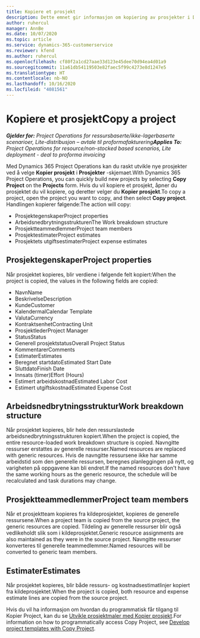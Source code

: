 ```yaml
---
title: Kopiere et prosjekt
description: Dette emnet gir informasjon om kopiering av prosjekter i Dynamics 365 Project Operations.
author: ruhercul
manager: AnnBe
ms.date: 10/07/2020
ms.topic: article
ms.service: dynamics-365-customerservice
ms.reviewer: kfend
ms.author: ruhercul
ms.openlocfilehash: cf80f2a1cd27aae33d123e45dee70d94ea4d01a9
ms.sourcegitcommit: 11a61db54119503e82faec5f99c4273e8d1247e5
ms.translationtype: HT
ms.contentlocale: nb-NO
ms.lasthandoff: 10/16/2020
ms.locfileid: "4081561"
---
```

# <a name="copy-a-project"></a><span data-ttu-id="737d3-103">Kopiere et prosjekt</span><span class="sxs-lookup"><span data-stu-id="737d3-103">Copy a project</span></span>

<span data-ttu-id="737d3-104">_**Gjelder for:** Project Operations for ressursbaserte/ikke-lagerbaserte scenarioer, Lite-distribusjon – avtale til proformafakturering_</span><span class="sxs-lookup"><span data-stu-id="737d3-104">_**Applies To:** Project Operations for resource/non-stocked based scenarios, Lite deployment - deal to proforma invoicing_</span></span>

<span data-ttu-id="737d3-105">Med Dynamics 365 Project Operations kan du raskt utvikle nye prosjekter ved å velge **Kopier prosjekt** i **Prosjekter** -skjemaet.</span><span class="sxs-lookup"><span data-stu-id="737d3-105">With Dynamics 365 Project Operations, you can quickly build new projects by selecting **Copy Project** on the **Projects** form.</span></span> <span data-ttu-id="737d3-106">Hvis du vil kopiere et prosjekt, åpner du prosjektet du vil kopiere, og deretter velger du **Kopier prosjekt**.</span><span class="sxs-lookup"><span data-stu-id="737d3-106">To copy a project, open the project you want to copy, and then select **Copy project**.</span></span> <span data-ttu-id="737d3-107">Handlingen kopierer følgende:</span><span class="sxs-lookup"><span data-stu-id="737d3-107">The action will copy:</span></span>

- <span data-ttu-id="737d3-108">Prosjektegenskaper</span><span class="sxs-lookup"><span data-stu-id="737d3-108">Project properties</span></span>
- <span data-ttu-id="737d3-109">Arbeidsnedbrytningsstrukturen</span><span class="sxs-lookup"><span data-stu-id="737d3-109">The Work breakdown structure</span></span>
- <span data-ttu-id="737d3-110">Prosjektteammedlemmer</span><span class="sxs-lookup"><span data-stu-id="737d3-110">Project team members</span></span>
- <span data-ttu-id="737d3-111">Prosjektestimater</span><span class="sxs-lookup"><span data-stu-id="737d3-111">Project estimates</span></span>
- <span data-ttu-id="737d3-112">Prosjektets utgiftsestimater</span><span class="sxs-lookup"><span data-stu-id="737d3-112">Project expense estimates</span></span>

## <a name="project-properties"></a><span data-ttu-id="737d3-113">Prosjektegenskaper</span><span class="sxs-lookup"><span data-stu-id="737d3-113">Project properties</span></span>

<span data-ttu-id="737d3-114">Når prosjektet kopieres, blir verdiene i følgende felt kopiert:</span><span class="sxs-lookup"><span data-stu-id="737d3-114">When the project is copied, the values in the following fields are copied:</span></span>

- <span data-ttu-id="737d3-115">Navn</span><span class="sxs-lookup"><span data-stu-id="737d3-115">Name</span></span>
- <span data-ttu-id="737d3-116">Beskrivelse</span><span class="sxs-lookup"><span data-stu-id="737d3-116">Description</span></span>
- <span data-ttu-id="737d3-117">Kunde</span><span class="sxs-lookup"><span data-stu-id="737d3-117">Customer</span></span>
- <span data-ttu-id="737d3-118">Kalendermal</span><span class="sxs-lookup"><span data-stu-id="737d3-118">Calendar Template</span></span>
- <span data-ttu-id="737d3-119">Valuta</span><span class="sxs-lookup"><span data-stu-id="737d3-119">Currency</span></span>
- <span data-ttu-id="737d3-120">Kontraktsenhet</span><span class="sxs-lookup"><span data-stu-id="737d3-120">Contracting Unit</span></span>
- <span data-ttu-id="737d3-121">Prosjektleder</span><span class="sxs-lookup"><span data-stu-id="737d3-121">Project Manager</span></span>
- <span data-ttu-id="737d3-122">Status</span><span class="sxs-lookup"><span data-stu-id="737d3-122">Status</span></span>
- <span data-ttu-id="737d3-123">Generell prosjektstatus</span><span class="sxs-lookup"><span data-stu-id="737d3-123">Overall Project Status</span></span>
- <span data-ttu-id="737d3-124">Kommentarer</span><span class="sxs-lookup"><span data-stu-id="737d3-124">Comments</span></span>
- <span data-ttu-id="737d3-125">Estimater</span><span class="sxs-lookup"><span data-stu-id="737d3-125">Estimates</span></span>
- <span data-ttu-id="737d3-126">Beregnet startdato</span><span class="sxs-lookup"><span data-stu-id="737d3-126">Estimated Start Date</span></span>
- <span data-ttu-id="737d3-127">Sluttdato</span><span class="sxs-lookup"><span data-stu-id="737d3-127">Finish Date</span></span>
- <span data-ttu-id="737d3-128">Innsats (timer)</span><span class="sxs-lookup"><span data-stu-id="737d3-128">Effort (Hours)</span></span>
- <span data-ttu-id="737d3-129">Estimert arbeidskostnad</span><span class="sxs-lookup"><span data-stu-id="737d3-129">Estimated Labor Cost</span></span>
- <span data-ttu-id="737d3-130">Estimert utgiftskostnad</span><span class="sxs-lookup"><span data-stu-id="737d3-130">Estimated Expense Cost</span></span>

## <a name="work-breakdown-structure"></a><span data-ttu-id="737d3-131">Arbeidsnedbrytningsstruktur</span><span class="sxs-lookup"><span data-stu-id="737d3-131">Work breakdown structure</span></span>

<span data-ttu-id="737d3-132">Når prosjektet kopieres, blir hele den ressurslastede arbeidsnedbrytningsstrukturen kopiert.</span><span class="sxs-lookup"><span data-stu-id="737d3-132">When the project is copied, the entire resource-loaded work breakdown structure is copied.</span></span> <span data-ttu-id="737d3-133">Navngitte ressurser erstattes av generelle ressurser.</span><span class="sxs-lookup"><span data-stu-id="737d3-133">Named resources are replaced with generic resources.</span></span> <span data-ttu-id="737d3-134">Hvis de navngitte ressursene ikke har samme arbeidstid som den generelle ressursen, beregnes planleggingen på nytt, og varigheten på oppgavene kan bli endret.</span><span class="sxs-lookup"><span data-stu-id="737d3-134">If the named resources don't have the same working hours as the generic resource, the schedule will be recalculated and task durations may change.</span></span>

## <a name="project-team-members"></a><span data-ttu-id="737d3-135">Prosjektteammedlemmer</span><span class="sxs-lookup"><span data-stu-id="737d3-135">Project team members</span></span>

<span data-ttu-id="737d3-136">Når et prosjektteam kopieres fra kildeprosjektet, kopieres de generelle ressursene.</span><span class="sxs-lookup"><span data-stu-id="737d3-136">When a project team is copied from the source project, the generic resources are copied.</span></span> <span data-ttu-id="737d3-137">Tildeling av generelle ressurser blir også vedlikeholdt slik som i kildeprosjektet.</span><span class="sxs-lookup"><span data-stu-id="737d3-137">Generic resource assignments are also maintained as they were in the source project.</span></span> <span data-ttu-id="737d3-138">Navngitte ressurser konverteres til generelle teammedlemmer.</span><span class="sxs-lookup"><span data-stu-id="737d3-138">Named resources will be converted to generic team members.</span></span>

## <a name="estimates"></a><span data-ttu-id="737d3-139">Estimater</span><span class="sxs-lookup"><span data-stu-id="737d3-139">Estimates</span></span>

<span data-ttu-id="737d3-140">Når prosjektet kopieres, blir både ressurs- og kostnadsestimatlinjer kopiert fra kildeprosjektet.</span><span class="sxs-lookup"><span data-stu-id="737d3-140">When the project is copied, both resource and expense estimate lines are copied from the source project.</span></span> 

<span data-ttu-id="737d3-141">Hvis du vil ha informasjon om hvordan du programmatisk får tilgang til Kopier Project, kan du se [Utvikle prosjektmaler med Kopier prosjekt](dev-copy-project.md).</span><span class="sxs-lookup"><span data-stu-id="737d3-141">For information on how to programmatically access Copy Project, see [Develop project templates with Copy Project](dev-copy-project.md).</span></span>
